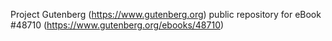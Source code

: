 Project Gutenberg (https://www.gutenberg.org) public repository for eBook #48710 (https://www.gutenberg.org/ebooks/48710)
